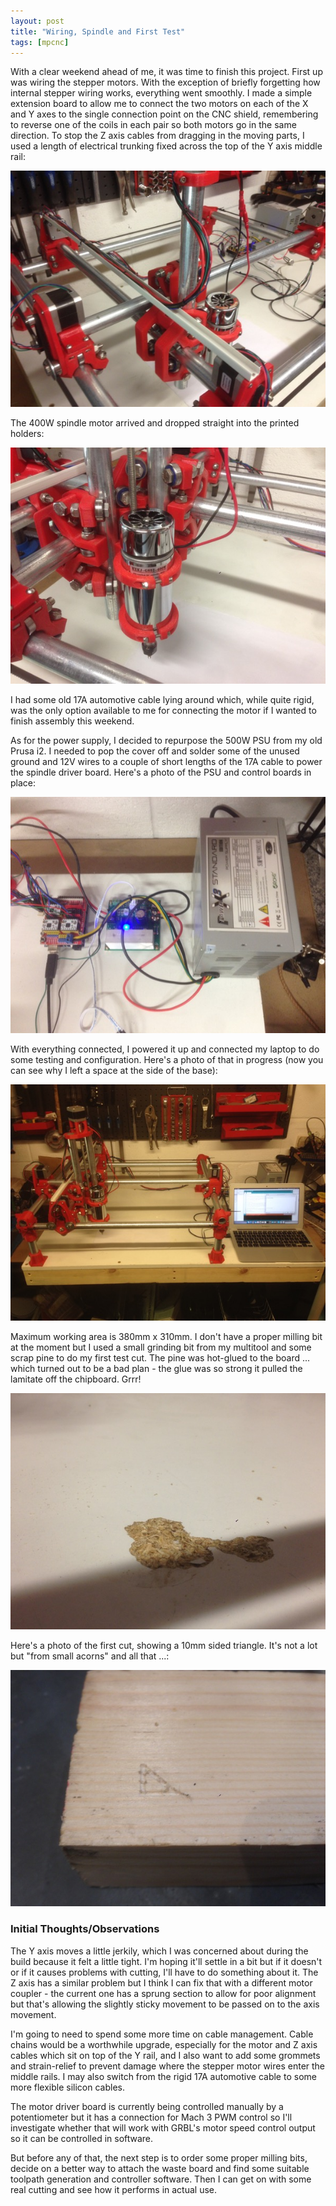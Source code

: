 ```yaml
---
layout: post
title: "Wiring, Spindle and First Test"
tags: [mpcnc]
---
```


With a clear weekend ahead of me, it was time to finish this project.  First up was wiring the stepper motors.  With the exception of briefly forgetting how internal stepper wiring works, everything went smoothly.  I made a simple extension board to allow me to connect the two motors on each of the X and Y axes to the single connection point on the CNC shield, remembering to reverse one of the coils in each pair so both motors go in the same direction.  To stop the Z axis cables from dragging in the moving parts, I used a length of electrical trunking fixed across the top of the Y axis middle rail:

![](/images/mpcnc/IMG_0092.tn.jpg)

The 400W spindle motor arrived and dropped straight into the printed holders:

![](/images/mpcnc/IMG_0093.tn.jpg)

I had some old 17A automotive cable lying around which, while quite rigid, was the only option available to me for connecting the motor if I wanted to finish assembly this weekend.

As for the power supply, I decided to repurpose the 500W PSU from my old Prusa i2.  I needed to pop the cover off and solder some of the unused ground and 12V wires to a couple of short lengths of the 17A cable to power the spindle driver board.  Here's a photo of the PSU and control boards in place:

![](/images/mpcnc/IMG_0091.tn.jpg)

With everything connected, I powered it up and connected my laptop to do some testing and configuration.  Here's a photo of that in progress (now you can see why I left a space at the side of the base):

![](/images/mpcnc/IMG_0090.tn.jpg)

Maximum working area is 380mm x 310mm.  I don't have a proper milling bit at the moment but I used a small grinding bit from my multitool and some scrap pine to do my first test cut.  The pine was hot-glued to the board ... which turned out to be a bad plan - the glue was so strong it pulled the lamitate off the chipboard.  Grrr!

![](/images/mpcnc/IMG_0095.tn.jpg)

Here's a photo of the first cut, showing a 10mm sided triangle.  It's not a lot but "from small acorns" and all that ...:

![](/images/mpcnc/IMG_0096.tn.jpg)

### Initial Thoughts/Observations

The Y axis moves a little jerkily, which I was concerned about during the build because it felt a little tight.  I'm hoping it'll settle in a bit but if it doesn't or if it causes problems with cutting, I'll have to do something about it.  The Z axis has a similar problem but I think I can fix that with a different motor coupler - the current one has a sprung section to allow for poor alignment but that's allowing the slightly sticky movement to be passed on to the axis movement.

I'm going to need to spend some more time on cable management.  Cable chains would be a worthwhile upgrade, especially for the motor and Z axis cables which sit on top of the Y rail, and I also want to add some grommets and strain-relief to prevent damage where the stepper motor wires enter the middle rails.  I may also switch from the rigid 17A automotive cable to some more flexible silicon cables.

The motor driver board is currently being controlled manually by a potentiometer but it has a connection for Mach 3 PWM control so I'll investigate whether that will work with GRBL's motor speed control output so it can be controlled in software.

But before any of that, the next step is to order some proper milling bits, decide on a better way to attach the waste board and find some suitable toolpath generation and controller software.  Then I can get on with some real cutting and see how it performs in actual use.
